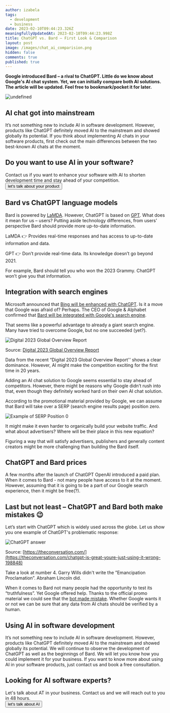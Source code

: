 ```yaml
---
author: izabela
tags:
  - development
  - business
date: 2023-02-10T09:44:23.326Z
meaningfullyUpdatedAt: 2023-02-10T09:44:23.998Z
title: ChatGPT vs. Bard – First Look & Comparison
layout: post
image: /images/chat_ai_comparision.png
hidden: false
comments: true
published: true
---
```

**Google introduced Bard – a rival to ChatGPT. Little do we know about Google's AI chat system. Yet, we can initially compare both AI solutions. The article will be updated. Feel free to bookmark/pocket it for later.**

<div class="image"><img src="/images/chat_ai_comparision.png" alt="undefined" title="undefined"  /> </div>

## AI chat got into mainstream

It’s not something new to include AI in software development. However, products like ChatGPT definitely moved AI to the mainstream and showed globally its potential. If you think about implementing AI chats in your software products, first check out the main differences between the two best-known AI chats at the moment.

<div class='block-button'><h2>Do you want to use AI in your software?</h2><div>Contact us if you want to enhance your software with AI to shorten development time and stay ahead of your competition.</div><a href="/start-project"><button>let's talk about your product</button></a></div>

## Bard vs ChatGPT language models

Bard is powered by [LaMDA](https://blog.google/technology/ai/lamda/). However, ChatGPT is based on [GPT](https://platform.openai.com/docs/models/gpt-3). What does it mean for us – users? Putting aside technology differences, from users' perspective Bard should provide more up-to-date information.

LaMDA 👉 Provides real-time responses and has access to up-to-date information and data.

GPT 👉 Don’t provide real-time data. Its knowledge doesn’t go beyond 2021.

For example, Bard should tell you who won the 2023 Grammy. ChatGPT won’t give you that information.

## Integration with search engines

Microsoft announced that [Bing will be enhanced with ChatGPT](https://techcrunch.com/2023/02/07/microsoft-launches-the-new-bing-with-chatgpt-built-in/). Is it a move that Google was afraid of? Perhaps. The CEO of Google & Alphabet confirmed that [Bard will be integrated with Google's search engine](https://twitter.com/sundarpichai/status/1622674382069059591). 

That seems like a powerful advantage to already a giant search engine. Many have tried to overcome Google, but no one succeeded (yet?).

<img src="/images/global-overview.png" alt="Digital 2023 Global Overview Report" title="undefined"  /> 

Source: [Digital 2023 Global Overview Report](https://datareportal.com/reports/digital-2023-global-overview-report)

Data from the recent “Digital 2023 Global Overview Report'' shows a clear dominance. However, AI might make the competition exciting for the first time in 20 years.

<YouTubeEmbed url='https://www.youtube.com/watch?v=yMpj33Y95ZU' />

Adding an AI chat solution to Google seems essential to stay ahead of competitors. However, there might be reasons why Google didn’t rush into that, even though they definitely worked hard on their own AI chat solution.

According to the promotional material provided by Google, we can assume that Bard will take over a SERP (search engine results page) position zero.

<div class="image"><img src="/images/serp0.png" alt="Example of SERP Position 0" title="undefined"  /> </div>

It might make it even harder to organically build your website traffic. And what about advertisers? Where will be their place in this new equation?

Figuring a way that will satisfy advertisers, publishers and generally content creators might be more challenging than building the Bard itself. 

## ChatGPT and Bard prices

A few months after the launch of ChatGPT OpenAI introduced a paid plan. When it comes to Bard - not many people have access to it at the moment. However, assuming that it is going to be a part of our Google search experience, then it might be free(?).

## Last but not least – ChatGPT and Bard both make mistakes 😉

Let’s start with ChatGPT which is widely used across the globe. Let us show you one example of ChatGPT's problematic response:

<div class="image"><img src="/images/chatgpt_lincoln.png" alt="ChatGPT answer" title="undefined"  /> </div>

Source: [https://theconversation.com/](https://theconversation.com/chatgpt-is-great-youre-just-using-it-wrong-198848)

Take a look at number 4. Garry Wills didn't write the ”Emancipation Proclamation”. Abraham Lincoln did.

When it comes to Bard not many people had the opportunity to test its “truthfulness”. Yet Google offered help. Thanks to the official promo material we could see that the [bot made mistake](https://www.scmp.com/news/world/united-states-canada/article/3209563/googles-chatgpt-rival-bard-gives-wrong-answer-ad-sending-shares-diving). Whether Google wants it or not we can be sure that any data from AI chats should be verified by a human. 

## Using AI in software development

It’s not something new to include AI in software development. However, products like ChatGPT definitely moved AI to the mainstream and showed globally its potential. We will continue to observe the development of ChatGPT as well as the beginnings of Bard. We will let you know how you could implement it for your business. If you want to know more about using AI in your software products, just contact us and book a free consultation.

<div class='block-button'><h2>Looking for AI software experts?</h2><div>Let's talk about AT in your business. Contact us and we will reach out to you in 48 hours.</div><a href="/start-project"><button>let's talk about AI</button></a></div>